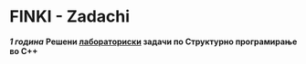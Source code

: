 # FINKI - Zadachi
***1 година***
**Решени [лабораториски](https://github.com/krembanan4e/FINKI-/tree/main/SP/labs) задачи по Структурно програмирање во C++**

